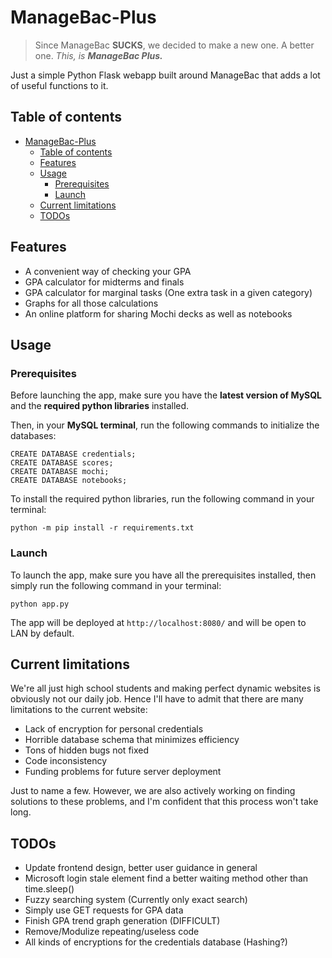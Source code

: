 # ManageBac-Plus
> Since ManageBac **SUCKS**, we decided to make a new one. A better one. *This, is **ManageBac Plus.***

Just a simple Python Flask webapp built around ManageBac that adds a lot of useful functions to it.

## Table of contents
<!-- TOC -->
* [ManageBac-Plus](#managebac-plus)
  * [Table of contents](#table-of-contents)
  * [Features](#features)
  * [Usage](#usage)
    * [Prerequisites](#prerequisites)
    * [Launch](#launch)
  * [Current limitations](#current-limitations)
  * [TODOs](#todos)
<!-- TOC -->

## Features
- A convenient way of checking your GPA
- GPA calculator for midterms and finals
- GPA calculator for marginal tasks (One extra task in a given category)
- Graphs for all those calculations
- An online platform for sharing Mochi decks as well as notebooks

## Usage
### Prerequisites
Before launching the app, make sure you have the **latest version of MySQL** and the **required python libraries** installed.

Then, in your **MySQL terminal**, run the following commands to initialize the databases:
```shell
CREATE DATABASE credentials;
CREATE DATABASE scores;
CREATE DATABASE mochi;
CREATE DATABASE notebooks;
```
To install the required python libraries, run the following command in your terminal:
```shell
python -m pip install -r requirements.txt
```
### Launch
To launch the app, make sure you have all the prerequisites installed, then simply run the following command in your terminal:
```shell
python app.py
```
The app will be deployed at `http://localhost:8080/` and will be open to LAN by default.

## Current limitations
We're all just high school students and making perfect dynamic websites is obviously not our daily job. Hence I'll have to admit that there are many limitations to the current website:
- Lack of encryption for personal credentials
- Horrible database schema that minimizes efficiency
- Tons of hidden bugs not fixed
- Code inconsistency
- Funding problems for future server deployment

Just to name a few. However, we are also actively working on finding solutions to these problems, and I'm confident that this process won't take long.

## TODOs
- Update frontend design, better user guidance in general
- Microsoft login stale element find a better waiting method other than time.sleep()
- Fuzzy searching system (Currently only exact search)
- Simply use GET requests for GPA data
- Finish GPA trend graph generation (DIFFICULT)
- Remove/Modulize repeating/useless code
- All kinds of encryptions for the credentials database (Hashing?)
